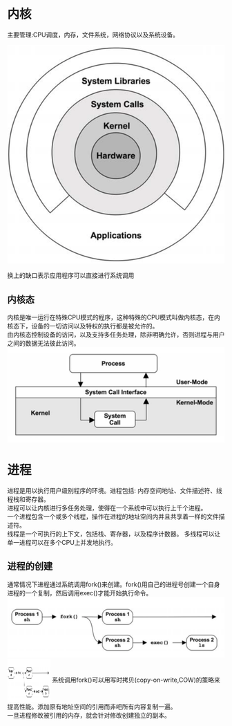 # 内核
  主要管理:CPU调度，内存，文件系统，网络协议以及系统设备。

 ![操作系统内核角色](../resources/systems.performance/c3-core.png)

 换上的缺口表示应用程序可以直接进行系统调用

 ## 内核态
   内核是唯一运行在特殊CPU模式的程序，这种特殊的CPU模式叫做内核态，在内核态下，设备的一切访问以及特权的执行都是被允许的。  
   由内核态控制设备的访问，以及支持多任务处理，除非明确允许，否则进程与用户之间的数据无法彼此访问。  
![系统调用执行模式](../resources/systems.performance/c3-systemcall.png)

# 进程
  进程是用以执行用户级别程序的环境。进程包括: 内存空间地址、文件描述符、线程栈和寄存器。  
  进程可以让内核进行多任务处理，使得在一个系统中可以执行上千个进程。  
  一个进程包含一个或多个线程，操作在进程的地址空间内并且共享着一样的文件描述符。  
  线程是一个可执行的上下文，包括栈、寄存器，以及程序计数器。
  多线程可以让单一进程可以在多个CPU上并发地执行。  

## 进程的创建
  通常情况下进程通过系统调用fork()来创建。fork()用自己的进程号创建一个自身进程的一个复制，然后调用exec()才能开始执行命令。  
![进程创建](../resources/systems.performance/c3-create-process.png)
<img src="../resources/systems.performance/c3-create-process.png" width = "100" height = "100" div align=center />
  系统调用fork()可以用写时拷贝(copy-on-write,COW)的策略来提高性能。添加原有地址空间的引用而非吧所有内容复制一遍。  
  一旦进程修改被引用的内存，就会针对修改创建独立的副本。

## 